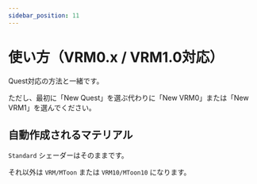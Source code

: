 ```yaml
---
sidebar_position: 11
---
```


# 使い方（VRM0.x / VRM1.0対応）

Quest対応の方法と一緒です。

ただし、最初に「New Quest」を選ぶ代わりに「New VRM0」または「New VRM1」を選んでください。

## 自動作成されるマテリアル

`Standard` シェーダーはそのままです。

それ以外は `VRM/MToon` または `VRM10/MToon10` になります。
